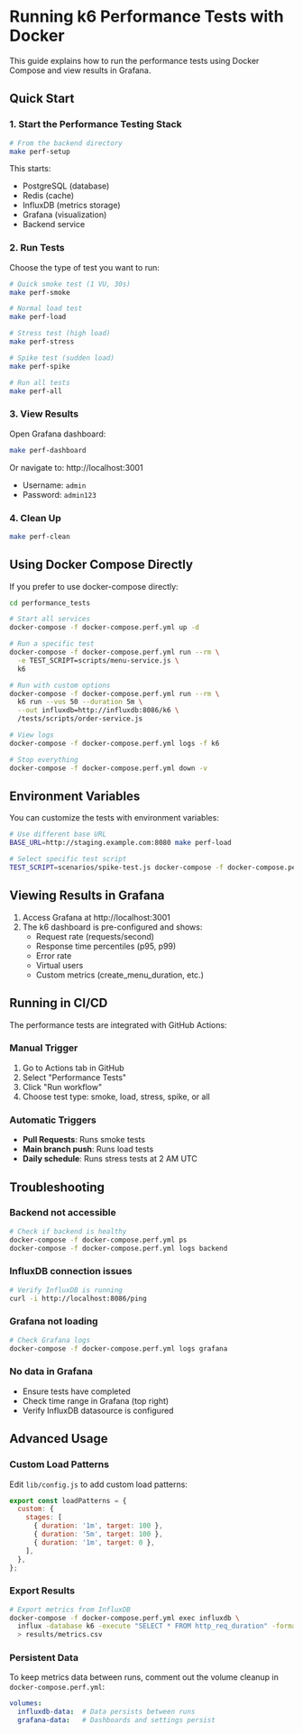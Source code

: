 # Running k6 Performance Tests with Docker

This guide explains how to run the performance tests using Docker Compose and view results in Grafana.

## Quick Start

### 1. Start the Performance Testing Stack

```bash
# From the backend directory
make perf-setup
```

This starts:
- PostgreSQL (database)
- Redis (cache)
- InfluxDB (metrics storage)
- Grafana (visualization)
- Backend service

### 2. Run Tests

Choose the type of test you want to run:

```bash
# Quick smoke test (1 VU, 30s)
make perf-smoke

# Normal load test
make perf-load

# Stress test (high load)
make perf-stress

# Spike test (sudden load)
make perf-spike

# Run all tests
make perf-all
```

### 3. View Results

Open Grafana dashboard:
```bash
make perf-dashboard
```

Or navigate to: http://localhost:3001
- Username: `admin`
- Password: `admin123`

### 4. Clean Up

```bash
make perf-clean
```

## Using Docker Compose Directly

If you prefer to use docker-compose directly:

```bash
cd performance_tests

# Start all services
docker-compose -f docker-compose.perf.yml up -d

# Run a specific test
docker-compose -f docker-compose.perf.yml run --rm \
  -e TEST_SCRIPT=scripts/menu-service.js \
  k6

# Run with custom options
docker-compose -f docker-compose.perf.yml run --rm \
  k6 run --vus 50 --duration 5m \
  --out influxdb=http://influxdb:8086/k6 \
  /tests/scripts/order-service.js

# View logs
docker-compose -f docker-compose.perf.yml logs -f k6

# Stop everything
docker-compose -f docker-compose.perf.yml down -v
```

## Environment Variables

You can customize the tests with environment variables:

```bash
# Use different base URL
BASE_URL=http://staging.example.com:8080 make perf-load

# Select specific test script
TEST_SCRIPT=scenarios/spike-test.js docker-compose -f docker-compose.perf.yml run k6
```

## Viewing Results in Grafana

1. Access Grafana at http://localhost:3001
2. The k6 dashboard is pre-configured and shows:
   - Request rate (requests/second)
   - Response time percentiles (p95, p99)
   - Error rate
   - Virtual users
   - Custom metrics (create_menu_duration, etc.)

## Running in CI/CD

The performance tests are integrated with GitHub Actions:

### Manual Trigger
1. Go to Actions tab in GitHub
2. Select "Performance Tests"
3. Click "Run workflow"
4. Choose test type: smoke, load, stress, spike, or all

### Automatic Triggers
- **Pull Requests**: Runs smoke tests
- **Main branch push**: Runs load tests
- **Daily schedule**: Runs stress tests at 2 AM UTC

## Troubleshooting

### Backend not accessible
```bash
# Check if backend is healthy
docker-compose -f docker-compose.perf.yml ps
docker-compose -f docker-compose.perf.yml logs backend
```

### InfluxDB connection issues
```bash
# Verify InfluxDB is running
curl -i http://localhost:8086/ping
```

### Grafana not loading
```bash
# Check Grafana logs
docker-compose -f docker-compose.perf.yml logs grafana
```

### No data in Grafana
- Ensure tests have completed
- Check time range in Grafana (top right)
- Verify InfluxDB datasource is configured

## Advanced Usage

### Custom Load Patterns

Edit `lib/config.js` to add custom load patterns:

```javascript
export const loadPatterns = {
  custom: {
    stages: [
      { duration: '1m', target: 100 },
      { duration: '5m', target: 100 },
      { duration: '1m', target: 0 },
    ],
  },
};
```

### Export Results

```bash
# Export metrics from InfluxDB
docker-compose -f docker-compose.perf.yml exec influxdb \
  influx -database k6 -execute "SELECT * FROM http_req_duration" -format csv \
  > results/metrics.csv
```

### Persistent Data

To keep metrics data between runs, comment out the volume cleanup in `docker-compose.perf.yml`:

```yaml
volumes:
  influxdb-data:  # Data persists between runs
  grafana-data:   # Dashboards and settings persist
```